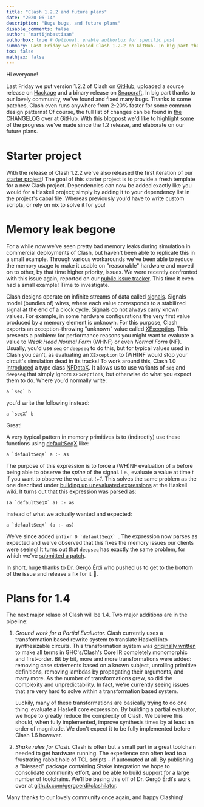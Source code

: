 ```yaml
---
title: "Clash 1.2.2 and future plans"
date: "2020-06-14"
description: "Bugs bugs, and future plans"
disable_comments: false
author: "martijnbastiaan"
authorbox: true # Optional, enable authorbox for specific post
summary: Last Friday we released Clash 1.2.2 on GitHub. In big part thanks to our lovely community, we've found and fixed many bugs. Thanks to some patches, Clash even runs anywhere from 2-20% faster for some common design patterns! With this blogpost I'd like to highlight some of the progress we've made since the 1.2 release, and elaborate on our future plans.
toc: false
mathjax: false
---
```


Hi everyone!

Last Friday we put version 1.2.2 of Clash on [GitHub](https://github.com/clash-lang/clash-compiler/releases/tag/v1.2.2), uploaded a source release on [Hackage](http://hackage.haskell.org/package/clash-ghc-1.2.2) and a binary release on [Snapcraft](https://snapcraft.io/clash). In big part thanks to our lovely community, we've found and fixed many bugs. Thanks to some patches, Clash even runs anywhere from 2-20% faster for some common design patterns! Of course, the full list of changes can be found in [the CHANGELOG](https://github.com/clash-lang/clash-compiler/releases/tag/v1.2.2) over at GitHub. With this blogpost we'd like to highlight some of the progress we've made since the 1.2 release, and elaborate on our future plans.

# Starter project
With the release of Clash 1.2.2 we've also released the first iteration of our [starter project](https://github.com/clash-lang/clash-compiler/blob/b9cd32cd876eaee1d5591f40c20b1238be195159/clash-starters/clash-example-project/README.md)! The goal of this starter project is to provide a fresh template for a new Clash project. Dependencies can now be added exactly like you would for a Haskell project; simply by adding it to your dependency list in the project's cabal file. Whereas previously you'd have to write custom scripts, or rely on nix to solve it for you!

# Memory leak begone
For a while now we've seen pretty bad memory leaks during simulation in commercial deployments of Clash, but haven't been able to replicate this in a small example. Through various workarounds we've been able to reduce the memory usage to make it usable on "reasonable" hardware and moved on to other, by that time higher priority, issues. We were recently confronted with this issue again, reported on our [public issue tracker](https://github.com/clash-lang/clash-compiler/issues/1256). This time it even had a small example! Time to investigate.

Clash designs operate on infinite streams of data called [signals](https://hackage.haskell.org/package/clash-prelude-1.2.2/docs/Clash-Signal.html). Signals model (bundles of) wires, where each value corresponds to a stabilized signal at the end of a clock cycle. Signals do not always carry known values. For example, in some hardware configurations the very first value produced by a memory element is unknown. For this purpose, Clash exports an exception-throwing "unknown" value called [XException](https://hackage.haskell.org/package/clash-prelude-1.2.2/docs/Clash-XException.html). This presents a problem: for performance reasons you might want to evaluate a value to _Weak Head Normal Form_ (WHNF) or even _Normal Form_ (NF). Usually, you'd use `seq` or `deepseq` to do this, but for typical values used in Clash you can't, as evaluating an `XException` to (WH)NF would stop your circuit's simulation dead in its tracks! To work around this, Clash 1.0 [introduced](/blog/0004-undefined-values/) a type class [NFDataX](https://hackage.haskell.org/package/clash-prelude-1.2.2/docs/Clash-XException.html#t:NFDataX). It allows us to use variants of `seq` and `deepseq` that simply ignore `XExceptions`, but otherwise do what you expect them to do. Where you'd normally write:

```
a `seq` b
```

you'd write the following instead:

```
a `seqX` b
```

Great!

A very typical pattern in memory primitives is to (indirectly) use these functions using [defaultSeqX](https://hackage.haskell.org/package/clash-prelude-1.2.2/docs/Clash-XException.html#v:defaultSeqX) like:

```
a `defaultSeqX` a :- as
```

The purpose of this expression is to force a (WH)NF evaluation of `a` before being able to observe the _spine_ of the signal. I.e., evaluate a value at time _t_ if you want to observe the value at _t+1_. This solves the same problem as the one described under [building up unevaluated expressions](https://wiki.haskell.org/Memory_leak) at the Haskell wiki. It turns out that this expression was parsed as:

```
(a `defaultSeqX` a) :- as
```

instead of what we actually wanted and expected:

```
a `defaultSeqX` (a :- as)
```

We've since added ```infixr 0 `defaultSeqX` ```. The expression now parses as expected and we've observed that this fixes the memory issues our clients were seeing! It turns out that `deepseq` has exactly the same problem, for which we've [submitted a patch](https://github.com/haskell/deepseq/pull/56).

In short, huge thanks to [Dr. Gergő Érdi](https://github.com/gergoerdi) who pushed us to get to the bottom of the issue and release a fix for it 🎉.

# Plans for 1.4
The next major relase of Clash will be 1.4. Two major additions are in the pipeline:

1. _Ground work for a Partial Evaluator._ Clash currently uses a transformation based rewrite system to translate Haskell into synthesizable circuits. This transformation system was [originally written](https://research.utwente.nl/en/publications/digital-circuit-in-c%CE%BBash-functional-specifications-and-type-direc) to make all terms in GHC's/Clash's Core IR completely monomorphic and first-order. Bit by bit, more and more transformations were added: removing case statements based on a known subject, unrolling primitive definitions, removing lambdas by propagating their arguments, and many more. As the number of transformations grew, so did the complexity and unpredictability. In fact, we're currently seeing issues that are very hard to solve within a transformation based system.

   Luckily, many of these transformations are basically trying to do one thing: evaluate a Haskell core expression. By building a partial evaluator, we hope to greatly reduce the complexity of Clash. We believe this should, when fully implemented, improve synthesis times by at least an order of magnitude. We don't expect it to be fully implemented before Clash 1.6 however.

2. _Shake rules for Clash._ Clash is often but a small part in a great toolchain needed to get hardware running. The experience can often lead to a frustrating rabbit hole of TCL scripts - if automated at all. By publishing a "blessed" package containing Shake integration we hope to consolidate community effort, and be able to build support for a large number of toolchains. We'll be basing this off of Dr. Gergő Érdi's work over at [github.com/gergoerdi/clashilator](https://github.com/gergoerdi/clashilator).

Many thanks to our lovely community once again, and happy Clashing!
